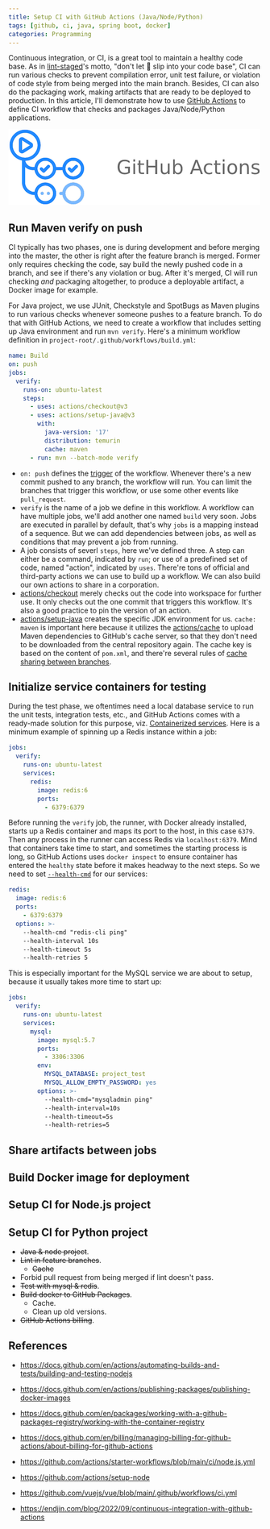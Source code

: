 ```yaml
---
title: Setup CI with GitHub Actions (Java/Node/Python)
tags: [github, ci, java, spring boot, docker]
categories: Programming
---
```


Continuous integration, or CI, is a great tool to maintain a healthy code base. As in [lint-staged][1]'s motto, "don't let 💩 slip into your code base", CI can run various checks to prevent compilation error, unit test failure, or violation of code style from being merged into the main branch. Besides, CI can also do the packaging work, making artifacts that are ready to be deployed to production. In this article, I'll demonstrate how to use [GitHub Actions][2] to define CI workflow that checks and packages Java/Node/Python applications.

![CI with GitHub Actions](images/ci-with-github-actions.png)

## Run Maven verify on push

CI typically has two phases, one is during development and before merging into the master, the other is right after the feature branch is merged. Former only requires checking the code, say build the newly pushed code in a branch, and see if there's any violation or bug. After it's merged, CI will run checking *and* packaging altogether, to produce a deployable artifact, a Docker image for example.

For Java project, we use JUnit, Checkstyle and SpotBugs as Maven plugins to run various checks whenever someone pushes to a feature branch. To do that with GitHub Actions, we need to create a workflow that includes setting up Java environment and run `mvn verify`. Here's a minimum workflow definition in `project-root/.github/workflows/build.yml`:

```yaml
name: Build
on: push
jobs:
  verify:
    runs-on: ubuntu-latest
    steps:
      - uses: actions/checkout@v3
      - uses: actions/setup-java@v3
        with:
          java-version: '17'
          distribution: temurin
          cache: maven
      - run: mvn --batch-mode verify
```

<!-- more -->

* `on: push` defines the [trigger][3] of the workflow. Whenever there's a new commit pushed to any branch, the workflow will run. You can limit the branches that trigger this workflow, or use some other events like `pull_request`.
* `verify` is the name of a job we define in this workflow. A workflow can have multiple jobs, we'll add another one named `build` very soon. Jobs are executed in parallel by default, that's why `jobs` is a mapping instead of a sequence. But we can add dependencies between jobs, as well as conditions that may prevent a job from running.
* A job consists of severl `steps`, here we've defined three. A step can either be a command, indicated by `run`; or use of a predefined set of code, named "action", indicated by `uses`. There're tons of official and third-party actions we can use to build up a workflow. We can also build our own actions to share in a corporation.
* [actions/checkout][4] merely checks out the code into workspace for further use. It only checks out the one commit that triggers this workflow. It's also a good practice to pin the version of an action.
* [actions/setup-java][5] creates the specific JDK environment for us. `cache: maven` is important here because it utilizes the [actions/cache][6] to upload Maven dependencies to GitHub's cache server, so that they don't need to be downloaded from the central repository again. The cache key is based on the content of `pom.xml`, and there're several rules of [cache sharing between branches][7].

## Initialize service containers for testing

During the test phase, we oftentimes need a local database service to run the unit tests, integration tests, etc., and GitHub Actions comes with a ready-made solution for this purpose, viz. [Containerized services][8]. Here is a minimum example of spinning up a Redis instance within a job:

```yaml
jobs:
  verify:
    runs-on: ubuntu-latest
    services:
      redis:
        image: redis:6
        ports:
          - 6379:6379
```

Before running the `verify` job, the runner, with Docker already installed, starts up a Redis container and maps its port to the host, in this case `6379`. Then any process in the runner can access Redis via `localhost:6379`. Mind that containers take time to start, and sometimes the starting process is long, so GitHub Actions uses `docker inspect` to ensure container has entered the `healthy` state before it makes headway to the next steps. So we need to set [`--health-cmd`][9] for our services:

```yaml
redis:
  image: redis:6
  ports:
    - 6379:6379
  options: >-
    --health-cmd "redis-cli ping"
    --health-interval 10s
    --health-timeout 5s
    --health-retries 5
```

This is especially important for the MySQL service we are about to setup, because it usually takes more time to start up:

```yaml
jobs:
  verify:
    runs-on: ubuntu-latest
    services:
      mysql:
        image: mysql:5.7
        ports:
          - 3306:3306
        env:
          MYSQL_DATABASE: project_test
          MYSQL_ALLOW_EMPTY_PASSWORD: yes
        options: >-
          --health-cmd="mysqladmin ping"
          --health-interval=10s
          --health-timeout=5s
          --health-retries=5
```

## Share artifacts between jobs

## Build Docker image for deployment

## Setup CI for Node.js project

## Setup CI for Python project

* ~~Java & node project~~.
* ~~Lint in feature branches~~.
    * ~~Cache~~
* Forbid pull request from being merged if lint doesn't pass.
* ~~Test with mysql & redis~~.
* ~~Build docker to GitHub Packages~~.
    * Cache.
    * Clean up old versions.
* ~~GitHub Actions billing~~.

## References
* https://docs.github.com/en/actions/automating-builds-and-tests/building-and-testing-nodejs
* https://docs.github.com/en/actions/publishing-packages/publishing-docker-images
* https://docs.github.com/en/packages/working-with-a-github-packages-registry/working-with-the-container-registry
* https://docs.github.com/en/billing/managing-billing-for-github-actions/about-billing-for-github-actions

* https://github.com/actions/starter-workflows/blob/main/ci/node.js.yml
* https://github.com/actions/setup-node

* https://github.com/vuejs/vue/blob/main/.github/workflows/ci.yml

* https://endjin.com/blog/2022/09/continuous-integration-with-github-actions


[1]: https://github.com/okonet/lint-staged
[2]: https://docs.github.com/en/actions
[3]: https://docs.github.com/en/actions/using-workflows/triggering-a-workflow
[4]: https://github.com/actions/checkout
[5]: https://github.com/actions/setup-java
[6]: https://github.com/actions/cache
[7]: https://docs.github.com/en/actions/using-workflows/caching-dependencies-to-speed-up-workflows
[8]: https://docs.github.com/en/actions/using-containerized-services/about-service-containers
[9]: https://docs.docker.com/engine/reference/commandline/run/
[10]: https://hub.docker.com/_/mysql
